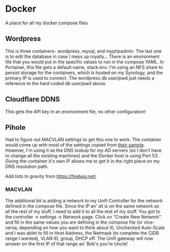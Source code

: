 # Docker
A place for all my docker compose files

## Wordpress
This is three containers- wordpress, mysql, and myphpadmin. The last one is to edit the database in case I mess up royally...
There is an environment file that you would put in the specific values to run in the compose YAML. In Portainer, this file gets a default name, stack.env. I'm using an NFS share to persist storage for the containers, which is hosted on my Synology, and the primary IP is used to connect. The wordpress db user/pwd just needs a reference to the hard coded db user/pwd above.

## Cloudflare DDNS
This gets the API key in an environment file, no other configuration!

## Pihole
Had to figure out MACVLAN settings to get this one to work. The container would come up with most of the settings copied from [their sample](https://github.com/pi-hole/docker-pi-hole/blob/master/examples/docker-compose.yml.example). However, I'm using it as the DNS lookup for my AD servers (so I don't have to change all the existing machines) and the Docker host is using Port 53. Giving the container it's own IP allows me to get it in the right place on my DNS resolution path.

Add lists to gravity from https://firebog.net/

### MACVLAN
The additional bit is adding a network to my Unifi Controller for the network defined in the compose file. Since the IP an' all is on the same network as all the rest of my stuff, I need to add it to all the rest of my stuff. You got to the controller -> settings -> Network page. Click on "Create New Network" and fill in the same values you are defining in the compose file (or vice-versa, depending on how you want to think about it). Unchecked Auto-Scale and I was ablet to fill in Host Address, the Netmask (to complete the CIDR range I wanted), VLAN ID, group, DHCP off. The Unifi gateway will now answer on the first IP of that range an' Bob's you're Uncle!